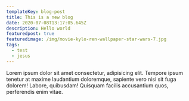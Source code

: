 ```yaml
---
templateKey: blog-post
title: This is a new blog
date: 2020-07-08T13:17:05.645Z
description: Hello world
featuredpost: true
featuredimage: /img/movie-kylo-ren-wallpaper-star-wars-7.jpg
tags:
  - test
  - jesus
---
```

Lorem ipsum dolor sit amet consectetur, adipisicing elit. Tempore ipsum tenetur at maxime laudantium doloremque, sapiente vero nisi sit fuga dolorem! Labore, quibusdam! Quisquam facilis accusantium quos, perferendis enim vitae.